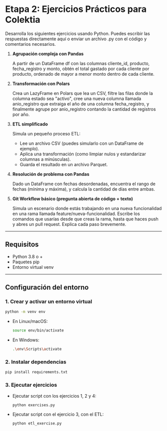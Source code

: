 # Etapa 2: Ejercicios Prácticos para Colektia

Desarrolla los siguientes ejercicios usando Python. Puedes escribir las respuestas directamente aquí o enviar un archivo .py con el código y comentarios necesarios.

1. **Agrupación compleja con Pandas**
    
    A partir de un DataFrame df con las columnas cliente_id, producto, fecha_registro y monto, obtén el total gastado por cada cliente por producto, ordenado de mayor a menor monto dentro de cada cliente.
    
2. **Transformación con Polars**
    
    Crea un LazyFrame en Polars que lea un CSV, filtre las filas donde la columna estado sea "activo", cree una nueva columna llamada anio_registro que extraiga el año de una columna fecha_registro, y finalmente agrupe por anio_registro contando la cantidad de registros por año.
    
3. **ETL simplificado**
    
    Simula un pequeño proceso ETL:
    
    - Lee un archivo CSV (puedes simularlo con un DataFrame de ejemplo).
    - Aplica una transformación (como limpiar nulos y estandarizar columnas a minúsculas).
    - Guarda el resultado en un archivo Parquet.
4. **Resolución de problema con Pandas**
    
    Dado un DataFrame con fechas desordenadas, encuentra el rango de fechas (mínima y máxima), y calcula la cantidad de días entre ambas.
    
5. **Git Workflow básico (pregunta abierta de código + texto)**
    
    Simula un escenario donde estás trabajando en una nueva funcionalidad en una rama llamada feature/nueva-funcionalidad. Escribe los comandos que usarías desde que creas la rama, hasta que haces push y abres un pull request. Explica cada paso brevemente.

---

## Requisitos

- Python 3.8 o +
- Paquetes pip
- Entorno virtual venv

---

## Configuración del entorno

### 1. Crear y activar un entorno virtual

```bash
python -m venv env
```
- En Linux/macOS:

    ```bash
    source env/bin/activate
    ```

- En Windows:

    ```bash
    .\env\Scripts\activate
    ```

### 2. Instalar dependencias

```bash
pip install requirements.txt
```

### 3. Ejecutar ejercicios

- Ejecutar script con los ejercicios 1, 2 y 4:

    ```bash
    python exercises.py
    ```

- Ejecutar script con el ejercicio 3, con el ETL:

    ```bash
    python etl_exercise.py
    ```